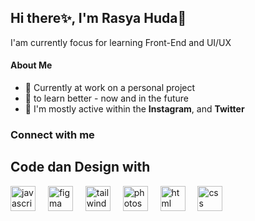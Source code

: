 ## Hi there✨, I'm Rasya Huda👋

I'am currently focus for learning Front-End and UI/UX

#### About Me

- 🔭 Currently at work on a personal project
- 🌱 to learn better - now and in the future
- 💬 I'm mostly active within the **Instagram**, and **Twitter**
<h3 align="left">Connect with me</h3>
<p align="left">
</p>



<h2>Code dan Design with</h2>
<div align="left">
  <img src="https://cdn.jsdelivr.net/gh/devicons/devicon/icons/javascript/javascript-original.svg" height="40" alt="javascript logo"  />
  <img width="12" />
  <a href="https://www.figma.com/design/"><img src="https://cdn.jsdelivr.net/gh/devicons/devicon/icons/figma/figma-original.svg" height="40" alt="figma logo"  /></a>
  <img width="12" />
  <img src="https://cdn.jsdelivr.net/gh/devicons/devicon/icons/tailwindcss/tailwindcss-original.svg" height="40" alt="tailwindcss logo"  />
  <img width="12" />
  <a href="https://www.adobe.com/id_en/products/photoshop/landpa.html?sdid=GVTYXXRQ&mv=search&mv2=paidsearch&ef_id=Cj0KCQjwpf7CBhCfARIsANIETVqqT8A7nvu-cmd5E3vGdkA2mBQWNaewwG8Tqq21hD50RaiqXtr3prYaAsH9EALw_wcB:G:s&s_kwcid=AL!3085!3!697507944443!e!!g!!photoshop!703952628!38400836578&gad_source=1&gad_campaignid=703952628&gbraid=0AAAAADraYsKeGXW6Pvl9g1KS3JHFueSH7&gclid=Cj0KCQjwpf7CBhCfARIsANIETVqqT8A7nvu-cmd5E3vGdkA2mBQWNaewwG8Tqq21hD50RaiqXtr3prYaAsH9EALw_wcB"><img src="https://cdn.jsdelivr.net/gh/devicons/devicon/icons/photoshop/photoshop-original.svg" height="40" alt="photoshop logo"  /></a>
  <img width="12" />
  <img src="https://cdn.jsdelivr.net/gh/devicons/devicon/icons/html5/html5-original.svg" height="40" alt="html logo"  />
  <img width="12" />
  <img src="https://cdn.jsdelivr.net/gh/devicons/devicon/icons/css3/css3-original.svg" height="40" alt="css logo"  />
  <img width="12" />
</div>
